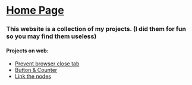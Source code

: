 # [Home Page](https://hwtam.github.io/)

### This website is a collection of my projects. (I did them for fun so you may find them useless)

#### Projects on web:

- [Prevent browser close tab](https://hwtam.github.io/projects/prevent_close/main.html)
- [Button & Counter](https://hwtam.github.io/projects/counter/main.html)
- [Link the nodes](https://hwtam.github.io/projects/node_link/main.html)
